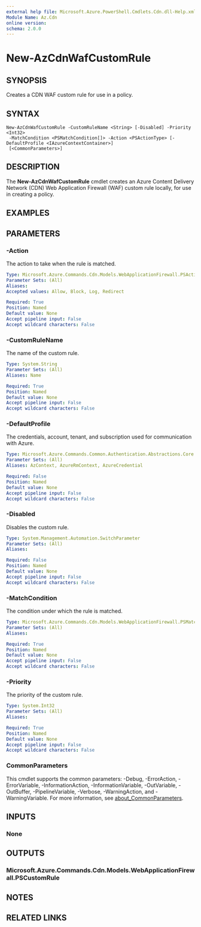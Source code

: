 ```yaml
---
external help file: Microsoft.Azure.PowerShell.Cmdlets.Cdn.dll-Help.xml
Module Name: Az.Cdn
online version:
schema: 2.0.0
---
```


# New-AzCdnWafCustomRule

## SYNOPSIS
Creates a CDN WAF custom rule for use in a policy.

## SYNTAX

```
New-AzCdnWafCustomRule -CustomRuleName <String> [-Disabled] -Priority <Int32>
 -MatchCondition <PSMatchCondition[]> -Action <PSActionType> [-DefaultProfile <IAzureContextContainer>]
 [<CommonParameters>]
```

## DESCRIPTION
The **New-AzCdnWafCustomRule** cmdlet creates an Azure Content Delivery Network (CDN) Web
Application Firewall (WAF) custom rule locally, for use in creating a policy.

## EXAMPLES

## PARAMETERS

### -Action
The action to take when the rule is matched.

```yaml
Type: Microsoft.Azure.Commands.Cdn.Models.WebApplicationFirewall.PSActionType
Parameter Sets: (All)
Aliases:
Accepted values: Allow, Block, Log, Redirect

Required: True
Position: Named
Default value: None
Accept pipeline input: False
Accept wildcard characters: False
```

### -CustomRuleName
The name of the custom rule.

```yaml
Type: System.String
Parameter Sets: (All)
Aliases: Name

Required: True
Position: Named
Default value: None
Accept pipeline input: False
Accept wildcard characters: False
```

### -DefaultProfile
The credentials, account, tenant, and subscription used for communication with Azure.

```yaml
Type: Microsoft.Azure.Commands.Common.Authentication.Abstractions.Core.IAzureContextContainer
Parameter Sets: (All)
Aliases: AzContext, AzureRmContext, AzureCredential

Required: False
Position: Named
Default value: None
Accept pipeline input: False
Accept wildcard characters: False
```

### -Disabled
Disables the custom rule.

```yaml
Type: System.Management.Automation.SwitchParameter
Parameter Sets: (All)
Aliases:

Required: False
Position: Named
Default value: None
Accept pipeline input: False
Accept wildcard characters: False
```

### -MatchCondition
The condition under which the rule is matched.

```yaml
Type: Microsoft.Azure.Commands.Cdn.Models.WebApplicationFirewall.PSMatchCondition[]
Parameter Sets: (All)
Aliases:

Required: True
Position: Named
Default value: None
Accept pipeline input: False
Accept wildcard characters: False
```

### -Priority
The priority of the custom rule.

```yaml
Type: System.Int32
Parameter Sets: (All)
Aliases:

Required: True
Position: Named
Default value: None
Accept pipeline input: False
Accept wildcard characters: False
```

### CommonParameters
This cmdlet supports the common parameters: -Debug, -ErrorAction, -ErrorVariable, -InformationAction, -InformationVariable, -OutVariable, -OutBuffer, -PipelineVariable, -Verbose, -WarningAction, and -WarningVariable. For more information, see [about_CommonParameters](http://go.microsoft.com/fwlink/?LinkID=113216).

## INPUTS

### None

## OUTPUTS

### Microsoft.Azure.Commands.Cdn.Models.WebApplicationFirewall.PSCustomRule

## NOTES

## RELATED LINKS
